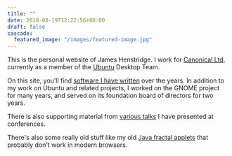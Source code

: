 ```yaml
---
title: ""
date: 2018-08-19T12:22:56+08:00
draft: false
cascade:
  featured_image: "/images/featured-image.jpg"
---
```


This is the personal website of James Henstridge.  I work
for [Canonical Ltd](https://www.canonical.com), currently as a member
of the [Ubuntu](https://www.ubuntu.com) Desktop Team.

On this site, you'll find [software I have
written](software/_index.md) over the years.  In addition to my work
on Ubuntu and related projects, I worked on the GNOME project for many
years, and served on its foundation board of directors for two years.

There is also supporting material from [various
talks](talks/_index.md) I have presented at conferences.

There's also some really old stuff like my old [Java fractal
applets](/fractals/) that probably don't work in modern browsers.
